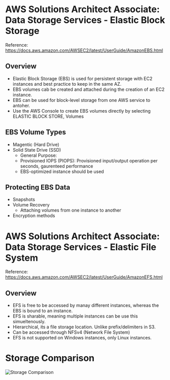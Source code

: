 # AWS Solutions Architect Associate: Data Storage Services - Elastic Block Storage
Reference: https://docs.aws.amazon.com/AWSEC2/latest/UserGuide/AmazonEBS.html
## Overview 
- Elastic Block Storage (EBS) is used for persistent storage with EC2 instances and best practice to keep in the same AZ.
- EBS volumes cab be created and attached during the creation of an EC2 instance.
- EBS can be used for block-level storage from one AWS service to antoher.
- Use the AWS Console to create EBS volumes directly by selecting ELASTIC BLOCK STORE, Volumes 

## EBS Volume Types
- Magentic (Hard Drive)
- Solid State Drive (SSD)
  - General Purpose:
  - Provisioned IOPS (PIOPS): Provisioned input/output operation per seconds, gaurenteed performance
  - EBS-optimized instance should be used

 ## Protecting EBS Data
 - Snapshots
 - Volume Recovery
    - Attaching volumes from one instance to another
 - Encryption methods

# AWS Solutions Architect Associate: Data Storage Services - Elastic File System
Reference: https://docs.aws.amazon.com/AWSEC2/latest/UserGuide/AmazonEFS.html

## Overview
- EFS is free to be accessed by manay different instances, whereas the EBS is bound to an instance.
- EFS is sharable, meaning multiple instances can be use this simueltenously.
- Hierarchical, its a file storage location. Unlike prefix/delimiters in S3.
- Can be accessed through NFSv4 (Network File System)
- EFS is not supported on Windows instances, only Linux instances.

# Storage Comparison
 
![Storage Comparison](https://user-images.githubusercontent.com/111991325/219998040-afb38f09-7ba7-4fc9-8a97-30ba6a08a6b9.png)
